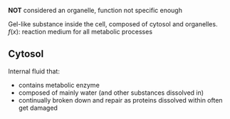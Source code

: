 **NOT** considered an organelle, function not specific enough  

Gel-like substance inside the cell, composed of cytosol and organelles.  
$f(x)$: reaction medium for all metabolic processes
## Cytosol
Internal fluid that:
- contains metabolic enzyme
- composed of mainly water (and other substances dissolved in)
- continually broken down and repair as proteins dissolved within often get damaged
